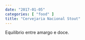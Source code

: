 ```yaml
---
date: "2017-01-05"
categories: [ "food" ]
title: "Cervejaria Nacional Stout"
---
```

Equilíbrio entre amargo e doce.
